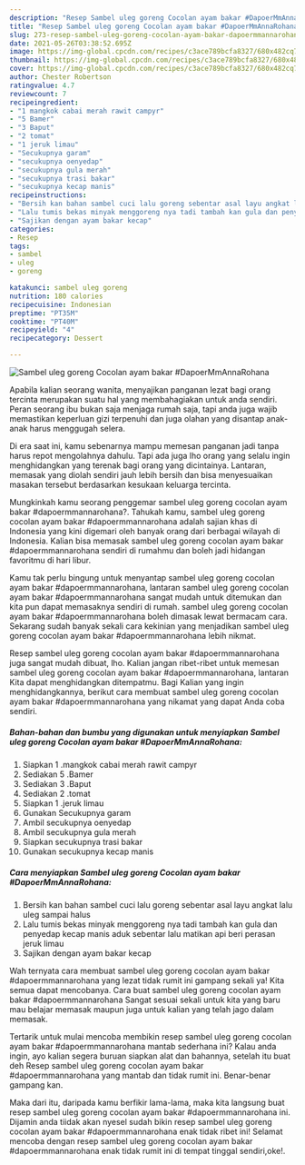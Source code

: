 ```yaml
---
description: "Resep Sambel uleg goreng Cocolan ayam bakar #DapoerMmAnnaRohana yang lezat dan Mudah Dibuat"
title: "Resep Sambel uleg goreng Cocolan ayam bakar #DapoerMmAnnaRohana yang lezat dan Mudah Dibuat"
slug: 273-resep-sambel-uleg-goreng-cocolan-ayam-bakar-dapoermmannarohana-yang-lezat-dan-mudah-dibuat
date: 2021-05-26T03:38:52.695Z
image: https://img-global.cpcdn.com/recipes/c3ace789bcfa8327/680x482cq70/sambel-uleg-goreng-cocolan-ayam-bakar-dapoermmannarohana-foto-resep-utama.jpg
thumbnail: https://img-global.cpcdn.com/recipes/c3ace789bcfa8327/680x482cq70/sambel-uleg-goreng-cocolan-ayam-bakar-dapoermmannarohana-foto-resep-utama.jpg
cover: https://img-global.cpcdn.com/recipes/c3ace789bcfa8327/680x482cq70/sambel-uleg-goreng-cocolan-ayam-bakar-dapoermmannarohana-foto-resep-utama.jpg
author: Chester Robertson
ratingvalue: 4.7
reviewcount: 7
recipeingredient:
- "1 mangkok cabai merah rawit campyr"
- "5 Bamer"
- "3 Baput"
- "2 tomat"
- "1 jeruk limau"
- "Secukupnya garam"
- "secukupnya oenyedap"
- "secukupnya gula merah"
- "secukupnya trasi bakar"
- "secukupnya kecap manis"
recipeinstructions:
- "Bersih kan bahan sambel cuci lalu goreng sebentar asal layu angkat lalu uleg sampai halus"
- "Lalu tumis bekas minyak menggoreng nya tadi tambah kan gula dan penyedap kecap manis aduk sebentar lalu matikan api beri perasan jeruk limau"
- "Sajikan dengan ayam bakar kecap"
categories:
- Resep
tags:
- sambel
- uleg
- goreng

katakunci: sambel uleg goreng 
nutrition: 180 calories
recipecuisine: Indonesian
preptime: "PT35M"
cooktime: "PT40M"
recipeyield: "4"
recipecategory: Dessert

---
```



![Sambel uleg goreng Cocolan ayam bakar #DapoerMmAnnaRohana](https://img-global.cpcdn.com/recipes/c3ace789bcfa8327/680x482cq70/sambel-uleg-goreng-cocolan-ayam-bakar-dapoermmannarohana-foto-resep-utama.jpg)

Apabila kalian seorang wanita, menyajikan panganan lezat bagi orang tercinta merupakan suatu hal yang membahagiakan untuk anda sendiri. Peran seorang ibu bukan saja menjaga rumah saja, tapi anda juga wajib memastikan keperluan gizi terpenuhi dan juga olahan yang disantap anak-anak harus menggugah selera.

Di era  saat ini, kamu sebenarnya mampu memesan panganan jadi tanpa harus repot mengolahnya dahulu. Tapi ada juga lho orang yang selalu ingin menghidangkan yang terenak bagi orang yang dicintainya. Lantaran, memasak yang diolah sendiri jauh lebih bersih dan bisa menyesuaikan masakan tersebut berdasarkan kesukaan keluarga tercinta. 



Mungkinkah kamu seorang penggemar sambel uleg goreng cocolan ayam bakar #dapoermmannarohana?. Tahukah kamu, sambel uleg goreng cocolan ayam bakar #dapoermmannarohana adalah sajian khas di Indonesia yang kini digemari oleh banyak orang dari berbagai wilayah di Indonesia. Kalian bisa memasak sambel uleg goreng cocolan ayam bakar #dapoermmannarohana sendiri di rumahmu dan boleh jadi hidangan favoritmu di hari libur.

Kamu tak perlu bingung untuk menyantap sambel uleg goreng cocolan ayam bakar #dapoermmannarohana, lantaran sambel uleg goreng cocolan ayam bakar #dapoermmannarohana sangat mudah untuk ditemukan dan kita pun dapat memasaknya sendiri di rumah. sambel uleg goreng cocolan ayam bakar #dapoermmannarohana boleh dimasak lewat bermacam cara. Sekarang sudah banyak sekali cara kekinian yang menjadikan sambel uleg goreng cocolan ayam bakar #dapoermmannarohana lebih nikmat.

Resep sambel uleg goreng cocolan ayam bakar #dapoermmannarohana juga sangat mudah dibuat, lho. Kalian jangan ribet-ribet untuk memesan sambel uleg goreng cocolan ayam bakar #dapoermmannarohana, lantaran Kita dapat menghidangkan ditempatmu. Bagi Kalian yang ingin menghidangkannya, berikut cara membuat sambel uleg goreng cocolan ayam bakar #dapoermmannarohana yang nikamat yang dapat Anda coba sendiri.

<!--inarticleads1-->

##### Bahan-bahan dan bumbu yang digunakan untuk menyiapkan Sambel uleg goreng Cocolan ayam bakar #DapoerMmAnnaRohana:

1. Siapkan 1 .mangkok cabai merah rawit campyr
1. Sediakan 5 .Bamer
1. Sediakan 3 .Baput
1. Sediakan 2 .tomat
1. Siapkan 1 .jeruk limau
1. Gunakan Secukupnya garam
1. Ambil secukupnya oenyedap
1. Ambil secukupnya gula merah
1. Siapkan secukupnya trasi bakar
1. Gunakan secukupnya kecap manis




<!--inarticleads2-->

##### Cara menyiapkan Sambel uleg goreng Cocolan ayam bakar #DapoerMmAnnaRohana:

1. Bersih kan bahan sambel cuci lalu goreng sebentar asal layu angkat lalu uleg sampai halus
1. Lalu tumis bekas minyak menggoreng nya tadi tambah kan gula dan penyedap kecap manis aduk sebentar lalu matikan api beri perasan jeruk limau
1. Sajikan dengan ayam bakar kecap




Wah ternyata cara membuat sambel uleg goreng cocolan ayam bakar #dapoermmannarohana yang lezat tidak rumit ini gampang sekali ya! Kita semua dapat mencobanya. Cara buat sambel uleg goreng cocolan ayam bakar #dapoermmannarohana Sangat sesuai sekali untuk kita yang baru mau belajar memasak maupun juga untuk kalian yang telah jago dalam memasak.

Tertarik untuk mulai mencoba membikin resep sambel uleg goreng cocolan ayam bakar #dapoermmannarohana mantab sederhana ini? Kalau anda ingin, ayo kalian segera buruan siapkan alat dan bahannya, setelah itu buat deh Resep sambel uleg goreng cocolan ayam bakar #dapoermmannarohana yang mantab dan tidak rumit ini. Benar-benar gampang kan. 

Maka dari itu, daripada kamu berfikir lama-lama, maka kita langsung buat resep sambel uleg goreng cocolan ayam bakar #dapoermmannarohana ini. Dijamin anda tiidak akan nyesel sudah bikin resep sambel uleg goreng cocolan ayam bakar #dapoermmannarohana enak tidak ribet ini! Selamat mencoba dengan resep sambel uleg goreng cocolan ayam bakar #dapoermmannarohana enak tidak rumit ini di tempat tinggal sendiri,oke!.

